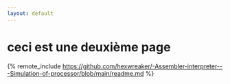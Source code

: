 ```yaml
---
layout: default
---
```


# ceci est une deuxième page


{% remote_include https://github.com/hexwreaker/-Assembler-interpreter---Simulation-of-processor/blob/main/readme.md %}